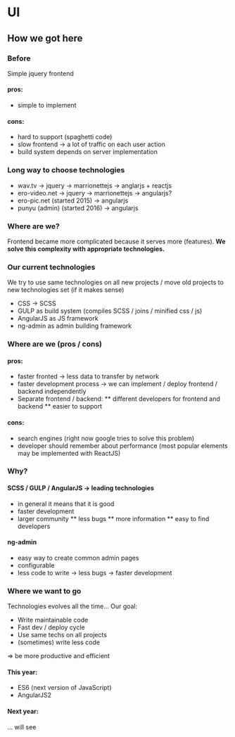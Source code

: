 # UI

## How we got here

### Before
Simple jquery frontend

#### pros:
* simple to implement

#### cons:
* hard to support (spaghetti code)
* slow frontend → a lot of traffic on each user action
* build system depends on server implementation

### Long way to choose technologies
* wav.tv → jquery → marrionettejs → anglarjs + reactjs
* ero-video.net → jquery → marrionettejs → angularjs?
* ero-pic.net (started 2015) → angularjs
* punyu (admin) (started 2016) → angularjs

### Where are we?
Frontend became more complicated because it serves more (features).
**We solve this complexity with appropriate technologies.**

### Our current technologies
We try to use same technologies on all new projects / move old projects to new technologies set (if it makes sense)

* CSS → SCSS
* GULP as build system (compiles SCSS / joins / minified css / js)
* AngularJS as JS framework
* ng-admin as admin building framework

### Where are we (pros / cons)
#### pros:
* faster fronted → less data to transfer by network
* faster development process → we can implement / deploy frontend / backend independently
* Separate frontend / backend:
** different developers for frontend and backend
** easier to support

#### cons:
* search engines (right now google tries to solve this problem)
* developer should remember about performance (most popular elements may be implemented with ReactJS)

### Why?
#### SCSS / GULP / AngularJS → leading technologies
* in general it means that it is good
* faster development
* larger community
** less bugs
** more information
** easy to find developers

#### ng-admin
* easy way to create common admin pages
* configurable
* less code to write → less bugs → faster development

### Where we want to go
Technologies evolves all the time... Our goal:

* Write maintainable code
* Fast dev / deploy cycle
* Use same techs on all projects
* (sometimes) write less code

=> be more productive and efficient

#### This year:
* ES6 (next version of JavaScript)
* AngularJS2

#### Next year:
… will see